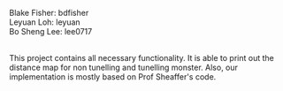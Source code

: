 Blake Fisher: bdfisher <br />
Leyuan Loh:  leyuan <br />
Bo Sheng Lee: lee0717 <br /> <br />

This project contains all necessary functionality. It is able to print out the distance map for non tunelling and tunelling monster. Also, our implementation is mostly based on Prof Sheaffer's code. 